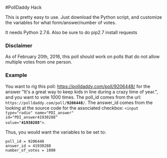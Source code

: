 #PollDaddy Hack

This is pretty easy to use.  Just download the Python script, and customize the variables for what form/answer/number of votes.  

It needs Python 2.7.6.
Also be sure to do pip2.7 install requests

### Disclaimer
As of February 20th, 2016, this poll should work on polls that do not allow multiple votes from one person.

### Example
You want to rig this poll: https://polldaddy.com/poll/9206448/ for the answer "It's a great way to keep kids in line during a crazy time of year.", and you want to vote 1000 times.  The poll_id comes from the url: <code>https://polldaddy\.com/poll/**9206448**/</code>.  The answer_id comes from the looking at the source code for the associated checkbox: <code>\<input type="radio" name="PDI_answer" id="PDI_answer41930288" value="**41930288**"></code>.


Thus, you would want the variables to be set to:
```
poll_id = 9206448
answer_id = 41930288
number_of_votes = 1000
```
